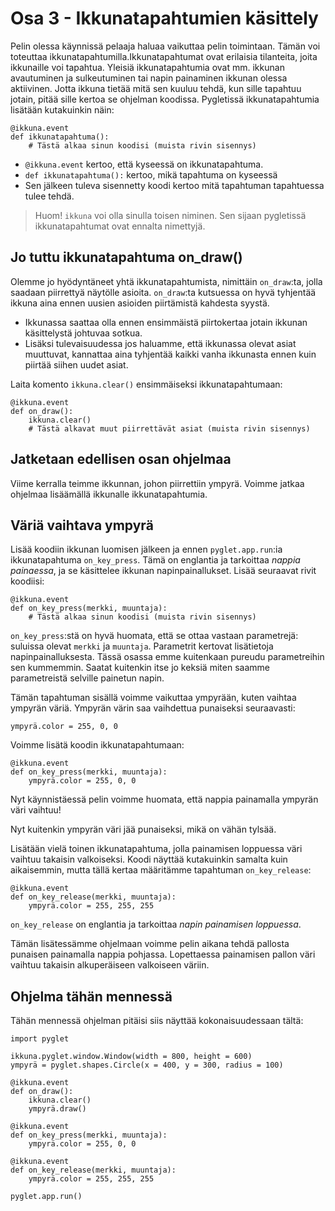 # Osa 3 - Ikkunatapahtumien käsittely
Pelin olessa käynnissä pelaaja haluaa vaikuttaa pelin toimintaan. Tämän voi toteuttaa ikkunatapahtumilla.Ikkunatapahtumat ovat erilaisia tilanteita, joita ikkunaille voi tapahtua. Yleisiä ikkunatapahtumia ovat mm. ikkunan avautuminen ja sulkeutuminen tai napin painaminen ikkunan olessa aktiivinen. Jotta ikkuna tietää mitä sen kuuluu tehdä, kun sille tapahtuu jotain, pitää sille kertoa se ohjelman koodissa. Pygletissä ikkunatapahtumia lisätään kutakuinkin näin:

```Python3
@ikkuna.event          
def ikkunatapahtuma():
	# Tästä alkaa sinun koodisi (muista rivin sisennys)
```

* `@ikkuna.event` kertoo, että kyseessä on ikkunatapahtuma.
* `def ikkunatapahtuma():` kertoo, mikä tapahtuma on kyseessä
* Sen jälkeen tuleva sisennetty koodi kertoo mitä tapahtuman tapahtuessa tulee tehdä.
> Huom! `ikkuna` voi olla sinulla toisen niminen. Sen sijaan pygletissä ikkunatapahtumat ovat ennalta nimettyjä.

## Jo tuttu ikkunatapahtuma on_draw()
Olemme jo hyödyntäneet yhtä ikkunatapahtumista, nimittäin `on_draw`:ta, jolla saadaan piirrettyä näytölle asioita. `on_draw`:ta kutsuessa on hyvä tyhjentää ikkuna aina ennen uusien asioiden piirtämistä kahdesta syystä. 
- Ikkunassa saattaa olla ennen ensimmäistä piirtokertaa jotain ikkunan käsittelystä johtuvaa sotkua.
- Lisäksi tulevaisuudessa jos haluamme, että ikkunassa olevat asiat muuttuvat, kannattaa aina tyhjentää kaikki vanha ikkunasta ennen kuin piirtää siihen uudet asiat.

Laita komento `ikkuna.clear()` ensimmäiseksi ikkunatapahtumaan:

```Python3
@ikkuna.event
def on_draw():
	ikkuna.clear()
	# Tästä alkavat muut piirrettävät asiat (muista rivin sisennys)
```

## Jatketaan edellisen osan ohjelmaa
Viime kerralla teimme ikkunnan, johon piirrettiin ympyrä. Voimme jatkaa ohjelmaa lisäämällä ikkunalle ikkunatapahtumia.

## Väriä vaihtava ympyrä
Lisää koodiin ikkunan luomisen jälkeen ja ennen `pyglet.app.run`:ia ikkunatapahtuma `on_key_press`. Tämä on englantia ja tarkoittaa _nappia painaessa_, ja se käsittelee ikkunan napinpainallukset. Lisää seuraavat rivit koodiisi:

```Python3
@ikkuna.event
def on_key_press(merkki, muuntaja):
	# Tästä alkaa sinun koodisi (muista rivin sisennys)
```

`on_key_press`:stä on hyvä huomata, että se ottaa vastaan parametrejä: suluissa olevat `merkki` ja `muuntaja`. Parametrit kertovat lisätietoja napinpainalluksesta. Tässä osassa emme kuitenkaan pureudu parametreihin sen kummemmin. Saatat kuitenkin itse jo keksiä miten saamme parametreistä selville painetun napin.

Tämän tapahtuman sisällä voimme vaikuttaa ympyrään, kuten vaihtaa ympyrän väriä. Ympyrän värin saa vaihdettua punaiseksi seuraavasti:

```Python3
ympyrä.color = 255, 0, 0
```

Voimme lisätä koodin ikkunatapahtumaan:

```Python3
@ikkuna.event
def on_key_press(merkki, muuntaja):
	ympyrä.color = 255, 0, 0
```

Nyt käynnistäessä pelin voimme huomata, että nappia painamalla ympyrän väri vaihtuu!

Nyt kuitenkin ympyrän väri jää punaiseksi, mikä on vähän tylsää.

Lisätään vielä toinen ikkunatapahtuma, jolla painamisen loppuessa väri vaihtuu takaisin valkoiseksi. Koodi näyttää kutakuinkin samalta kuin aikaisemmin, mutta tällä kertaa määritämme tapahtuman `on_key_release`:

```Python3
@ikkuna.event
def on_key_release(merkki, muuntaja):
	ympyrä.color = 255, 255, 255
```

`on_key_release` on englantia ja tarkoittaa _napin painamisen loppuessa_.

Tämän lisätessämme ohjelmaan voimme pelin aikana tehdä pallosta punaisen painamalla nappia pohjassa. Lopettaessa painamisen pallon väri vaihtuu takaisin alkuperäiseen valkoiseen väriin.

## Ohjelma tähän mennessä

Tähän mennessä ohjelman pitäisi siis näyttää kokonaisuudessaan tältä:
```Python3
import pyglet

ikkuna.pyglet.window.Window(width = 800, height = 600)
ympyrä = pyglet.shapes.Circle(x = 400, y = 300, radius = 100)

@ikkuna.event
def on_draw():
	ikkuna.clear()
	ympyrä.draw()

@ikkuna.event
def on_key_press(merkki, muuntaja):
	ympyrä.color = 255, 0, 0

@ikkuna.event
def on_key_release(merkki, muuntaja):
	ympyrä.color = 255, 255, 255

pyglet.app.run()
```
